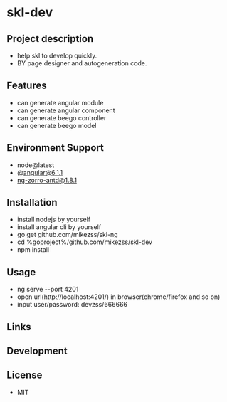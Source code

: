 # skl-dev  

## Project description  
* help skl to develop quickly.   
* BY page designer and autogeneration code.

## Features  
* can generate angular module  
* can generate angular component  
* can generate beego controller  
* can generate beego model  

## Environment Support  
* node@latest  
* @angular@6.1.1  
* ng-zorro-antd@1.8.1  

## Installation  
* install nodejs by yourself  
* install angular cli by yourself  
* go get github.com/mikezss/skl-ng  
* cd %goproject%/github.com/mikezss/skl-dev  
* npm install


## Usage  
* ng serve  --port 4201  
* open url(http://localhost:4201/) in browser(chrome/firefox and so on)  
* input user/password: devzss/666666   

## Links  

## Development  


## License  
* MIT  

